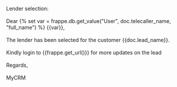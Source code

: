 Lender selection:<br><br>
Dear {% set var = frappe.db.get_value("User", doc.telecaller_name, "full_name") %} {{var}},<br><br>
The lender has been selected for the customer {{doc.lead_name}}.<br><br>
Kindly login to {{frappe.get_url()}} for more updates on the lead<br><br>
Regards,<br><br>
MyCRM